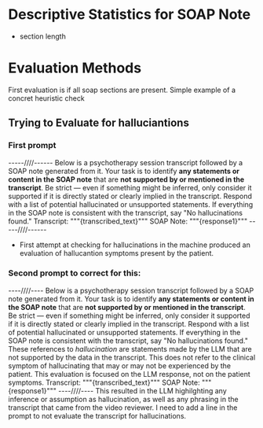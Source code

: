 # Descriptive Statistics for SOAP Note
- section length

# Evaluation Methods
First evaluation is if all soap sections are present. Simple example of a concret heuristic check

## Trying to Evaluate for halluciantions
### First prompt
-----////------
Below is a psychotherapy session transcript followed by a SOAP note generated from it.
Your task is to identify **any statements or content in the SOAP note** that are **not supported by or mentioned in the transcript**. 
Be strict — even if something might be inferred, only consider it supported if it is directly stated or clearly implied in the transcript.
Respond with a list of potential hallucinated or unsupported statements. If everything in the SOAP note is consistent with the transcript, say "No hallucinations found."
Transcript:
\"\"\"{transcribed_text}\"\"\"
SOAP Note:
\"\"\"{response1}\"\"\"
-----////------

- First attempt at checking for hallucinations in the machine produced an evaluation of hallucantion symptoms present by the patient. 

### Second prompt to correct for this:
----////----
Below is a psychotherapy session transcript followed by a SOAP note generated from it.
Your task is to identify **any statements or content in the SOAP note** that are **not supported by or mentioned in the transcript**. 
Be strict — even if something might be inferred, only consider it supported if it is directly stated or clearly implied in the transcript.
Respond with a list of potential hallucinated or unsupported statements. If everything in the SOAP note is consistent with the transcript, say "No hallucinations found."
These references to *hallucination* are statements made by the LLM that are not supported by the data in the transcript. This does not refer to the clinical symptom of hallucinating that may or may not be experienced by the patient. This evaluation is focused on the LLM response, not on the patient symptoms. 
Transcript:
\"\"\"{transcribed_text}\"\"\"
SOAP Note:
\"\"\"{response1}\"\"\"
----////----
This resulted in the LLM highilghting any inference or assumption as hallucination, as well as any phrasing in the transcript that came from the video reviewer. I need to add a line in the prompt to not evaluate the transcript for hallucinations. 
